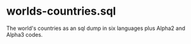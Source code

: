 # worlds-countries.sql
The world's countries as an sql dump in six languages plus Alpha2 and Alpha3 codes.
